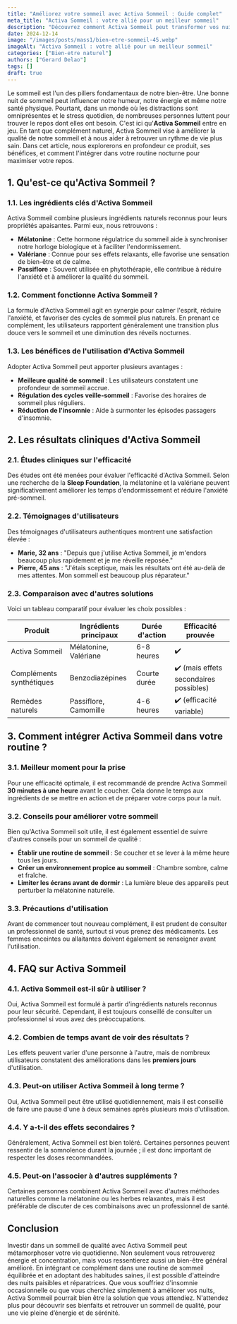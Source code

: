 ```yaml
---
title: "Améliorez votre sommeil avec Activa Sommeil : Guide complet"
meta_title: "Activa Sommeil : votre allié pour un meilleur sommeil"
description: "Découvrez comment Activa Sommeil peut transformer vos nuits. Stratégies, conseils et guides pour un sommeil réparateur."
date: 2024-12-14
image: "/images/posts/mass1/bien-etre-sommeil-45.webp"
imageAlt: "Activa Sommeil : votre allié pour un meilleur sommeil"
categories: ["Bien-etre naturel"]
authors: ["Gerard Delao"]
tags: []
draft: true
---
```


Le sommeil est l'un des piliers fondamentaux de notre bien-être. Une bonne nuit de sommeil peut influencer notre humeur, notre énergie et même notre santé physique. Pourtant, dans un monde où les distractions sont omniprésentes et le stress quotidien, de nombreuses personnes luttent pour trouver le repos dont elles ont besoin. C'est ici qu'**Activa Sommeil** entre en jeu. En tant que complément naturel, Activa Sommeil vise à améliorer la qualité de notre sommeil et à nous aider à retrouver un rythme de vie plus sain. Dans cet article, nous explorerons en profondeur ce produit, ses bénéfices, et comment l'intégrer dans votre routine nocturne pour maximiser votre repos.

## 1. Qu'est-ce qu'Activa Sommeil ?

### 1.1. Les ingrédients clés d'Activa Sommeil
Activa Sommeil combine plusieurs ingrédients naturels reconnus pour leurs propriétés apaisantes. Parmi eux, nous retrouvons :

- **Mélatonine** : Cette hormone régulatrice du sommeil aide à synchroniser notre horloge biologique et à faciliter l'endormissement.
- **Valériane** : Connue pour ses effets relaxants, elle favorise une sensation de bien-être et de calme.
- **Passiflore** : Souvent utilisée en phytothérapie, elle contribue à réduire l'anxiété et à améliorer la qualité du sommeil.
  
### 1.2. Comment fonctionne Activa Sommeil ?
La formule d'Activa Sommeil agit en synergie pour calmer l'esprit, réduire l'anxiété, et favoriser des cycles de sommeil plus naturels. En prenant ce complément, les utilisateurs rapportent généralement une transition plus douce vers le sommeil et une diminution des réveils nocturnes.

### 1.3. Les bénéfices de l'utilisation d'Activa Sommeil
Adopter Activa Sommeil peut apporter plusieurs avantages :

- **Meilleure qualité de sommeil** : Les utilisateurs constatent une profondeur de sommeil accrue.
- **Régulation des cycles veille-sommeil** : Favorise des horaires de sommeil plus réguliers.
- **Réduction de l'insomnie** : Aide à surmonter les épisodes passagers d'insomnie.

## 2. Les résultats cliniques d'Activa Sommeil

### 2.1. Études cliniques sur l'efficacité
Des études ont été menées pour évaluer l'efficacité d'Activa Sommeil. Selon une recherche de la **Sleep Foundation**, la mélatonine et la valériane peuvent significativement améliorer les temps d'endormissement et réduire l'anxiété pré-sommeil.

### 2.2. Témoignages d'utilisateurs
Des témoignages d'utilisateurs authentiques montrent une satisfaction élevée :

- **Marie, 32 ans** : "Depuis que j'utilise Activa Sommeil, je m'endors beaucoup plus rapidement et je me réveille reposée."
- **Pierre, 45 ans** : "J'étais sceptique, mais les résultats ont été au-delà de mes attentes. Mon sommeil est beaucoup plus réparateur."

### 2.3. Comparaison avec d'autres solutions
Voici un tableau comparatif pour évaluer les choix possibles :

| Produit             | Ingrédients principaux | Durée d'action | Efficacité prouvée |
|---------------------|-----------------------|----------------|---------------------|
| Activa Sommeil      | Mélatonine, Valériane | 6-8 heures     | ✔️                  |
| Compléments synthétiques | Benzodiazépines    | Courte durée   | ✔️ (mais effets secondaires possibles) |
| Remèdes naturels    | Passiflore, Camomille | 4-6 heures     | ✔️ (efficacité variable) |

## 3. Comment intégrer Activa Sommeil dans votre routine ?

### 3.1. Meilleur moment pour la prise
Pour une efficacité optimale, il est recommandé de prendre Activa Sommeil **30 minutes à une heure** avant le coucher. Cela donne le temps aux ingrédients de se mettre en action et de préparer votre corps pour la nuit.

### 3.2. Conseils pour améliorer votre sommeil
Bien qu'Activa Sommeil soit utile, il est également essentiel de suivre d'autres conseils pour un sommeil de qualité :

- **Établir une routine de sommeil** : Se coucher et se lever à la même heure tous les jours.
- **Créer un environnement propice au sommeil** : Chambre sombre, calme et fraîche.
- **Limiter les écrans avant de dormir** : La lumière bleue des appareils peut perturber la mélatonine naturelle.

### 3.3. Précautions d'utilisation
Avant de commencer tout nouveau complément, il est prudent de consulter un professionnel de santé, surtout si vous prenez des médicaments. Les femmes enceintes ou allaitantes doivent également se renseigner avant l'utilisation.

## 4. FAQ sur Activa Sommeil

### 4.1. Activa Sommeil est-il sûr à utiliser ?
Oui, Activa Sommeil est formulé à partir d'ingrédients naturels reconnus pour leur sécurité. Cependant, il est toujours conseillé de consulter un professionnel si vous avez des préoccupations.

### 4.2. Combien de temps avant de voir des résultats ?
Les effets peuvent varier d'une personne à l'autre, mais de nombreux utilisateurs constatent des améliorations dans les **premiers jours** d'utilisation.

### 4.3. Peut-on utiliser Activa Sommeil à long terme ?
Oui, Activa Sommeil peut être utilisé quotidiennement, mais il est conseillé de faire une pause d'une à deux semaines après plusieurs mois d'utilisation.

### 4.4. Y a-t-il des effets secondaires ?
Généralement, Activa Sommeil est bien toléré. Certaines personnes peuvent ressentir de la somnolence durant la journée ; il est donc important de respecter les doses recommandées.

### 4.5. Peut-on l'associer à d'autres suppléments ?
Certaines personnes combinent Activa Sommeil avec d'autres méthodes naturelles comme la mélatonine ou les herbes relaxantes, mais il est préférable de discuter de ces combinaisons avec un professionnel de santé.

## Conclusion

Investir dans un sommeil de qualité avec Activa Sommeil peut métamorphoser votre vie quotidienne. Non seulement vous retrouverez énergie et concentration, mais vous ressentierez aussi un bien-être général amélioré. En intégrant ce complément dans une routine de sommeil équilibrée et en adoptant des habitudes saines, il est possible d'atteindre des nuits paisibles et réparatrices. Que vous souffriez d'insomnie occasionnelle ou que vous cherchiez simplement à améliorer vos nuits, Activa Sommeil pourrait bien être la solution que vous attendiez. N'attendez plus pour découvrir ses bienfaits et retrouver un sommeil de qualité, pour une vie pleine d’énergie et de sérénité.

